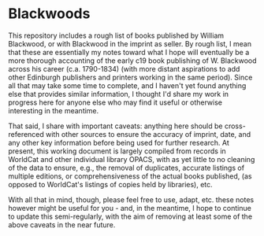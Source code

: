 # Blackwoods

This repository includes a rough list of books published by William Blackwood, or with Blackwood in the imprint as seller. By rough list, I mean that these are essentially my notes toward what I hope will eventually be a more thorough accounting of the early c19 book publishing of W. Blackwood across his career (c.a. 1790-1834) (with more distant aspirations to add other Edinburgh publishers and printers working in the same period). Since all that may take some time to complete, and I haven't yet found anything else that provides similar information, I thought I'd share my work in progress here for anyone else who may find it useful or otherwise interesting in the meantime.

That said, I share with important caveats: anything here should be cross-referenced with other sources to ensure the accuracy of imprint, date, and any other key information before being used for further research. At present, this working document is largely compiled from records in WorldCat and other individual library OPACS, with as yet little to no cleaning of the data to ensure, e.g., the removal of duplicates, accurate listings of multiple editions, or comprehensiveness of the actual books published, (as opposed to WorldCat's listings of copies held by libraries), etc.

With all that in mind, though, please feel free to use, adapt, etc. these notes however might be useful for you - and, in the meantime, I hope to continue to update this semi-regularly, with the aim of removing at least some of the above caveats in the near future.